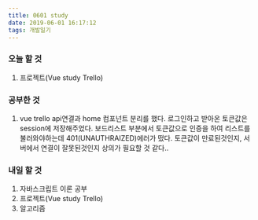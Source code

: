 ```yaml
---
title: 0601 study
date: 2019-06-01 16:17:12
tags: 개발일기
---
```


### 오늘 할 것

1. 프로젝트(Vue study Trello)

### 공부한 것

1. vue trello api연결과 home 컴포넌트 분리를 했다.
   로그인하고 받아온 토큰값은 session에 저장해주었다. 보드리스트 부분에서 토큰값으로 인증을 하여 리스트를 불러와야하는데 401(UNAUTHRAIZED)에러가 떴다.
   토큰값이 만료된것인지, 서버에서 연결이 잘못된것인지 상의가 필요할 것 같다..

### 내일 할 것

1. 자바스크립트 이론 공부
2. 프로젝트(Vue study Trello)
3. 알고리즘
